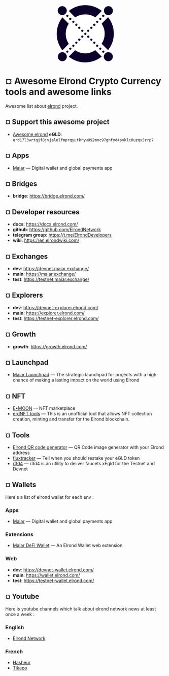 <div align="center">
	<img width="180" height="180" src="media/elrond-egld-logo.png" alt="Elrond">
</div>

# ¤ Awesome Elrond Crypto Currency tools and awesome links

Awesome list about [elrond](https://elrond.com/) project.

## ¤ Support this awesome project

- [Awesome elrond](https://qrcodegen.eu/?text=erd17l3wrtqjf8jvjalulfmprqyutkryw892mnc97gnfyd4pyklc0uzqx5rrp7) **eGLD**: `erd17l3wrtqjf8jvjalulfmprqyutkryw892mnc97gnfyd4pyklc0uzqx5rrp7`

## ¤ Apps

- [Maiar](https://get.maiar.com/brcoqsch41) — Digital wallet and global payments app

## ¤ Bridges

- **bridge**: https://bridge.elrond.com/

## ¤ Developer resources

- **docs**: https://docs.elrond.com/
- **github**: https://github.com/ElrondNetwork
- **telegram group**: https://t.me/ElrondDevelopers
- **wiki**: https://en.elrondwiki.com/

## ¤ Exchanges

- **dev**: https://devnet.maiar.exchange/
- **main**: https://maiar.exchange/
- **test**: https://testnet.maiar.exchange/

## ¤ Explorers

- **dev**: https://devnet-explorer.elrond.com/
- **main**: https://explorer.elrond.com/
- **test**: https://testnet-explorer.elrond.com/

## ¤ Growth

- **growth**: https://growth.elrond.com/

## ¤ Launchpad

- [Maiar Launchpad](https://maiarlaunchpad.com/) — The strategic launchpad for projects with a high chance of making a lasting impact on the world using Elrond

## ¤ NFT

- [E•MOON](https://emoon.space/) — NFT marketplace
- [erdNFT tools](https://www.erdnft.com/) — This is an unofficial tool that allows NFT collection creation, minting and transfer for the Elrond blockchain.

## ¤ Tools

- [Elrond QR code generator](https://qrcodegen.eu/?text=erd17l3wrtqjf8jvjalulfmprqyutkryw892mnc97gnfyd4pyklc0uzqx5rrp7) — QR Code image generator with your Elrond address
- [fluxtracker](https://fluxtracker.fr/) — Tell when you should restake your eGLD token
- [r3d4](https://r3d4.fr/elrond/testnet/index.php) — r3d4 is an utility to deliver faucets xEgld for the Testnet and Devnet

## ¤ Wallets

Here's a list of elrond wallet for each env :

### Apps
- [Maiar](https://get.maiar.com/brcoqsch41) — Digital wallet and global payments app

### Extensions
- [Maiar DeFi Wallet](https://chrome.google.com/webstore/detail/maiar-defi-wallet/dngmlblcodfobpdpecaadgfbcggfjfnm) — An Elrond Wallet web extension

### Web
- **dev**: https://devnet-wallet.elrond.com/
- **main**: https://wallet.elrond.com/
- **test**: https://testnet-wallet.elrond.com/

## ¤ Youtube

Here is youtube channels which talk about elrond network news at least once a week :

### English
- [Elrond Network](https://www.youtube.com/channel/UCRLKQHcjuWW_-JOZ-DqQTXw)

### French
- [Hasheur](https://www.youtube.com/c/Hasheur)
- [Tikapo](https://www.youtube.com/c/Tikapo)
